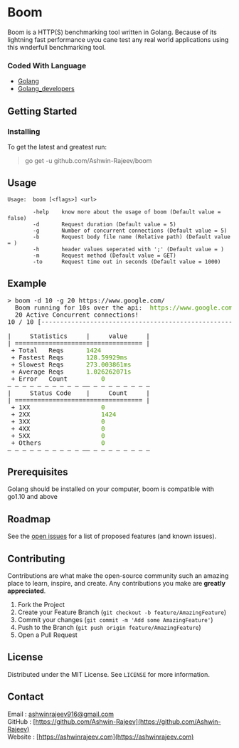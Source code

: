 # Boom
Boom is a HTTP(S) benchmarking tool written in Golang. Because of its lightning fast performance uyou cane test any real world applications using this wnderfull benchmarking tool.

### Coded With Language
* [Golang](https://golang.org/)
* [Golang_developers](https://go.dev/)


<!-- GETTING STARTED -->
## Getting Started

### Installing
To get the latest and greatest run:

>
> go get -u github.com/Ashwin-Rajeev/boom
>

## Usage
```
Usage:  boom [<flags>] <url>

        -help    know more about the usage of boom (Default value = false)
        -d       Request duration (Default value = 5)
        -g       Number of concurrent connections (Default value = 5)
        -b       Request body file name (Relative path) (Default value = )
        -h       header values seperated with ';' (Default value = )
        -m       Request method (Default value = GET)
        -to      Request time out in seconds (Default value = 1000)

```

##  Example

<pre>
> boom -d 10 -g 20 https://www.google.com/
  Boom running for 10s over the api: <font color="#4E9A06"> https://www.google.com/ </font>
  20 Active Concurrent connections!
10 / 10 [--------------------------------------------------------------] 100.00%

|     Statistics     |     value     |
| ================================== |
 + Total   Reqs		<font color="#4E9A06"> 1424 </font>
 + Fastest Reqs		<font color="#4E9A06"> 128.59929ms </font>
 + Slowest Reqs		<font color="#4E9A06"> 273.003861ms </font>
 + Average Reqs		<font color="#4E9A06"> 1.026262071s </font>
 + Error   Count        <font color="#4E9A06"> 0 </font>
― ― ― ― ― ― ― ― ― ― ―― ― ― ― ― ― ― ― ―
|     Status Code    |     Count     |
| ================================== |
 + 1XX                  <font color="#4E9A06"> 0 </font>
 + 2XX                  <font color="#4E9A06"> 1424 </font>
 + 3XX                  <font color="#4E9A06"> 0 </font>
 + 4XX                  <font color="#4E9A06"> 0 </font>
 + 5XX                  <font color="#4E9A06"> 0 </font>
 + Others               <font color="#4E9A06"> 0 </font>
― ― ― ― ― ― ― ― ― ― ―― ― ― ― ― ― ― ― ―
</pre>


## Prerequisites

Golang should be installed on your computer, boom is compatible with go1.10 and above


<!-- ROADMAP -->
## Roadmap

See the [open issues](https://github.com/Ashwin-Rajeev/boom/issues) for a list of proposed features (and known issues).



<!-- CONTRIBUTING -->
## Contributing

Contributions are what make the open-source community such an amazing place to learn, inspire, and create. Any contributions you make are **greatly appreciated**.

1. Fork the Project
2. Create your Feature Branch (`git checkout -b feature/AmazingFeature`)
3. Commit your changes (`git commit -m 'Add some AmazingFeature'`)
4. Push to the Branch (`git push origin feature/AmazingFeature`)
5. Open a Pull Request



<!-- LICENSE -->
## License

Distributed under the MIT License. See `LICENSE` for more information.



<!-- CONTACT -->
## Contact

Email   : [ashwinrajeev916@gmail.com](ashwinrajeev916@gmail.com)   
GitHub  : [https://github.com/Ashwin-Rajeev](https://github.com/Ashwin-Rajeev)   
Website : [https://ashwinrajeev.com](https://ashwinrajeev.com)
